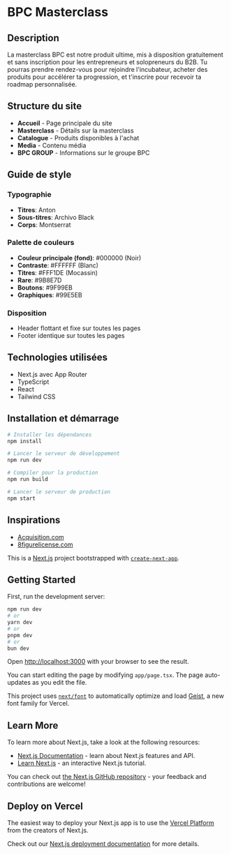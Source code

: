 # BPC Masterclass

## Description
La masterclass BPC est notre produit ultime, mis à disposition gratuitement et sans inscription pour les entrepreneurs et solopreneurs du B2B. Tu pourras prendre rendez-vous pour rejoindre l'incubateur, acheter des produits pour accélérer ta progression, et t'inscrire pour recevoir ta roadmap personnalisée.

## Structure du site
- **Accueil** - Page principale du site
- **Masterclass** - Détails sur la masterclass
- **Catalogue** - Produits disponibles à l'achat
- **Media** - Contenu média
- **BPC GROUP** - Informations sur le groupe BPC

## Guide de style

### Typographie
- **Titres**: Anton
- **Sous-titres**: Archivo Black
- **Corps**: Montserrat

### Palette de couleurs
- **Couleur principale (fond)**: #000000 (Noir)
- **Contraste**: #FFFFFF (Blanc)
- **Titres**: #FFF1DE (Mocassin)
- **Rare**: #9B8E7D
- **Boutons**: #9F99EB
- **Graphiques**: #99E5EB

### Disposition
- Header flottant et fixe sur toutes les pages
- Footer identique sur toutes les pages

## Technologies utilisées
- Next.js avec App Router
- TypeScript
- React
- Tailwind CSS

## Installation et démarrage

```bash
# Installer les dépendances
npm install

# Lancer le serveur de développement
npm run dev

# Compiler pour la production
npm run build

# Lancer le serveur de production
npm start
```

## Inspirations
- [Acquisition.com](https://www.acquisition.com/)
- [8figurelicense.com](https://8figurelicense.com/)

This is a [Next.js](https://nextjs.org) project bootstrapped with [`create-next-app`](https://nextjs.org/docs/app/api-reference/cli/create-next-app).

## Getting Started

First, run the development server:

```bash
npm run dev
# or
yarn dev
# or
pnpm dev
# or
bun dev
```

Open [http://localhost:3000](http://localhost:3000) with your browser to see the result.

You can start editing the page by modifying `app/page.tsx`. The page auto-updates as you edit the file.

This project uses [`next/font`](https://nextjs.org/docs/app/building-your-application/optimizing/fonts) to automatically optimize and load [Geist](https://vercel.com/font), a new font family for Vercel.

## Learn More

To learn more about Next.js, take a look at the following resources:

- [Next.js Documentation](https://nextjs.org/docs) - learn about Next.js features and API.
- [Learn Next.js](https://nextjs.org/learn) - an interactive Next.js tutorial.

You can check out [the Next.js GitHub repository](https://github.com/vercel/next.js) - your feedback and contributions are welcome!

## Deploy on Vercel

The easiest way to deploy your Next.js app is to use the [Vercel Platform](https://vercel.com/new?utm_medium=default-template&filter=next.js&utm_source=create-next-app&utm_campaign=create-next-app-readme) from the creators of Next.js.

Check out our [Next.js deployment documentation](https://nextjs.org/docs/app/building-your-application/deploying) for more details.
